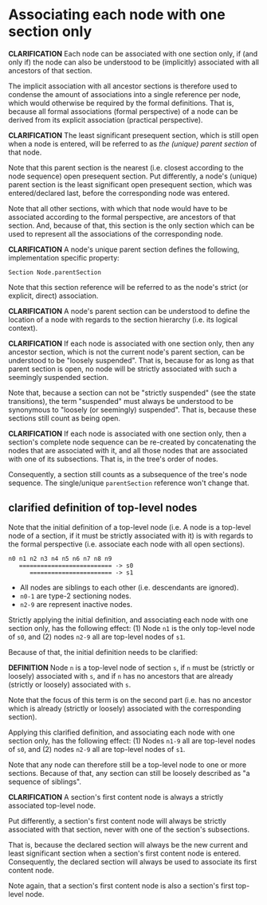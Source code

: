 
<!-- ======================================================================= -->
# Associating each node with one section only

**CLARIFICATION**
Each node can be associated with one section only, if (and only if) the node
can also be understood to be (implicitly) associated with all ancestors of
that section.

The implicit association with all ancestor sections is therefore used to
condense the amount of associations into a single reference per node, which
would otherwise be required by the formal definitions. That is, because all
formal associations (formal perspective) of a node can be derived from its
explicit association (practical perspective).

**CLARIFICATION**
The least significant presequent section, which is still open when a node is
entered, will be referred to as *the (unique) parent section* of that node.

Note that this parent section is the nearest (i.e. closest according to the
node sequence) open presequent section. Put differently, a node's (unique)
parent section is the least significant open presequent section, which was
entered/declared last, before the corresponding node was entered.

Note that all other sections, with which that node would have to be associated
according to the formal perspective, are ancestors of that section. And, because
of that, this section is the only section which can be used to represent all
the associations of the corresponding node.

**CLARIFICATION**
A node's unique parent section defines the following,
implementation specific property:

```
Section Node.parentSection
```

Note that this section reference will be referred to as
the node's strict (or explicit, direct) association.

**CLARIFICATION**
A node's parent section can be understood to define the location of a node with
regards to the section hierarchy (i.e. its logical context).

**CLARIFICATION**
If each node is associated with one section only, then any ancestor section,
which is not the current node's parent section, can be understood to be
"loosely suspended". That is, because for as long as that parent section is
open, no node will be strictly associated with such a seemingly suspended
section.

Note that, because a section can not be "strictly suspended" (see the state
transitions), the term "suspended" must always be understood to be synonymous
to "loosely (or seemingly) suspended". That is, because these sections still
count as being open.

**CLARIFICATION**
If each node is associated with one section only, then a section's complete
node sequence can be re-created by concatenating the nodes that are associated
with it, and all those nodes that are associated with one of its subsections.
That is, in the tree's order of nodes.

Consequently, a section still counts as a subsequence of the tree's node
sequence. The single/unique `parentSection` reference won't change that.

<!-- ======================================================================= -->
## clarified definition of top-level nodes

Note that the initial definition of a top-level node (i.e. A node is a
top-level node of a section, if it must be strictly associated with it)
is with regards to the formal perspective (i.e. associate each node with
all open sections).

```
n0 n1 n2 n3 n4 n5 n6 n7 n8 n9
   ========================== -> s0
      ======================= -> s1
```

* All nodes are siblings to each other (i.e. descendants are ignored).
* `n0-1` are type-2 sectioning nodes.
* `n2-9` are represent inactive nodes.

Strictly applying the initial definition, and associating each node with one
section only, has the following effect: (1) Node `n1` is the only top-level
node of `s0`, and (2) nodes `n2-9` all are top-level nodes of `s1`.

Because of that, the initial definition needs to be clarified:

**DEFINITION**
Node `n` is a top-level node of section `s`, if `n` must be (strictly or
loosely) associated with `s`, and if `n` has no ancestors that are already
(strictly or loosely) associated with `s`.

Note that the focus of this term is on the second part (i.e. has no ancestor
which is already (strictly or loosely) associated with the corresponding
section).

Applying this clarified definition, and associating each node with one section
only, has the following effect: (1) Nodes `n1-9` all are top-level nodes of
`s0`, and (2) nodes `n2-9` all are top-level nodes of `s1`.

Note that any node can therefore still be a top-level node to one or more
sections. Because of that, any section can still be loosely described as
"a sequence of siblings".

**CLARIFICATION**
A section's first content node is always a strictly associated top-level node.

Put differently, a section's first content node will always be strictly
associated with that section, never with one of the section's subsections.

That is, because the declared section will always be the new current and
least significant section when a section's first content node is entered.
Consequently, the declared section will always be used to associate its
first content node.

Note again, that a section's first content node
is also a section's first top-level node.
